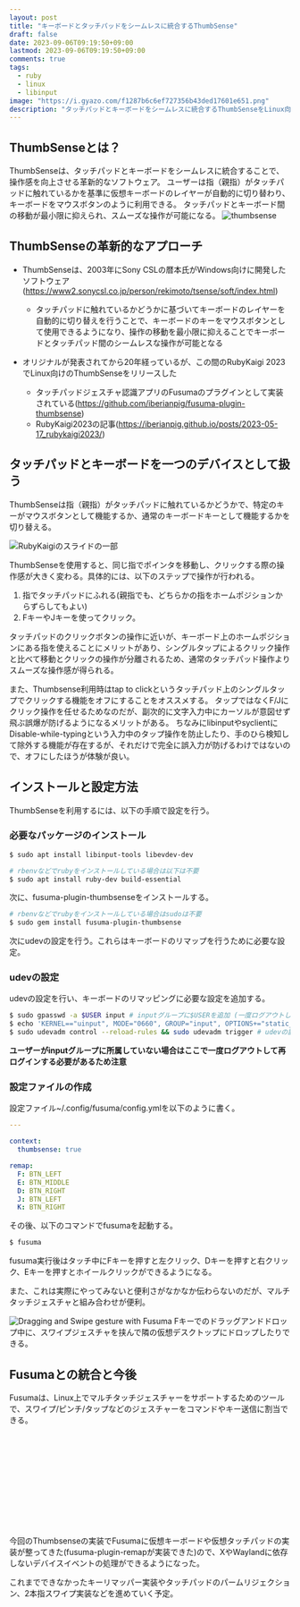 ```yaml
---
layout: post
title: "キーボードとタッチパッドをシームレスに統合するThumbSense"
draft: false
date: 2023-09-06T09:19:50+09:00
lastmod: 2023-09-06T09:19:50+09:00
comments: true
tags:
  - ruby
  - linux
  - libinput
image: "https://i.gyazo.com/f1287b6c6ef727356b43ded17601e651.png"
description: "タッチパッドとキーボードをシームレスに統合するThumbSenseをLinux向けに実装した"
---
```


## ThumbSenseとは？

ThumbSenseは、タッチパッドとキーボードをシームレスに統合することで、操作感を向上させる革新的なソフトウェア。
ユーザーは指（親指）がタッチパッドに触れているかを基準に仮想キーボードのレイヤーが自動的に切り替わり、キーボードをマウスボタンのように利用できる。
タッチパッドとキーボード間の移動が最小限に抑えられ、スムーズな操作が可能になる。
![thumbsense](https://i.gyazo.com/cf929775aec1e3aefaabb3a6dd15a3ff.gif)


## ThumbSenseの革新的なアプローチ


- ThumbSenseは、2003年にSony CSLの暦本氏がWindows向けに開発したソフトウェア(https://www2.sonycsl.co.jp/person/rekimoto/tsense/soft/index.html)
    - タッチパッドに触れているかどうかに基づいてキーボードのレイヤーを自動的に切り替えを行うことで、キーボードのキーをマウスボタンとして使用できるようになり、操作の移動を最小限に抑えることでキーボードとタッチパッド間のシームレスな操作が可能となる


- オリジナルが発表されてから20年経っているが、この間のRubyKaigi 2023でLinux向けのThumbSenseをリリースした
  - タッチパッドジェスチャ認識アプリのFusumaのプラグインとして実装されている(https://github.com/iberianpig/fusuma-plugin-thumbsense)
  - RubyKaigi2023の記事(https://iberianpig.github.io/posts/2023-05-17_rubykaigi2023/)   


## タッチパッドとキーボードを一つのデバイスとして扱う

ThumbSenseは指（親指）がタッチパッドに触れているかどうかで、特定のキーがマウスボタンとして機能するか、通常のキーボードキーとして機能するかを切り替える。

 ![RubyKaigiのスライドの一部](https://i.gyazo.com/a40aab93a88e7233473352024a70bf8b.png)

ThumbSenseを使用すると、同じ指でポインタを移動し、クリックする際の操作感が大きく変わる。具体的には、以下のステップで操作が行われる。
1. 指でタッチパッドにふれる(親指でも、どちらかの指をホームポジションからずらしてもよい)
2. FキーやJキーを使ってクリック。

タッチパッドのクリックボタンの操作に近いが、キーボード上のホームポジションにある指を使えることにメリットがあり、シングルタップによるクリック操作と比べて移動とクリックの操作が分離されるため、通常のタッチパッド操作よりスムーズな操作感が得られる。

また、Thumbsense利用時はtap to clickというタッチパッド上のシングルタップでクリックする機能をオフにすることをオススメする。
タップではなくF/Jにクリック操作を任せるためなのだが、副次的に文字入力中にカーソルが意図せず飛ぶ誤爆が防げるようになるメリットがある。
ちなみにlibinputやsyclientにDisable-while-typingという入力中のタップ操作を防止したり、手のひら検知して除外する機能が存在するが、それだけで完全に誤入力が防げるわけではないので、オフにしたほうが体験が良い。

## インストールと設定方法

ThumbSenseを利用するには、以下の手順で設定を行う。

### 必要なパッケージのインストール

```sh
$ sudo apt install libinput-tools libevdev-dev 

# rbenvなどでrubyをインストールしている場合は以下は不要
$ sudo apt install ruby-dev build-essential
```

次に、fusuma-plugin-thumbsenseをインストールする。

```sh
# rbenvなどでrubyをインストールしている場合はsudoは不要
$ sudo gem install fusuma-plugin-thumbsense
```

次にudevの設定を行う。これらはキーボードのリマップを行うために必要な設定。

### udevの設定

udevの設定を行い、キーボードのリマッピングに必要な設定を追加する。

```sh
$ sudo gpasswd -a $USER input # inputグループに$USERを追加 (一度ログアウトして再ログインする必要がある)
$ echo 'KERNEL=="uinput", MODE="0660", GROUP="input", OPTIONS+="static_node=uinput"' | sudo tee /etc/udev/rules.d/60-udev-fusuma-remap.rules 
$ sudo udevadm control --reload-rules && sudo udevadm trigger # udevの設定を反映
```

**ユーザーがinputグループに所属していない場合はここで一度ログアウトして再ログインする必要があるため注意**

### 設定ファイルの作成

設定ファイル~/.config/fusuma/config.ymlを以下のように書く。

```yaml
---

context:
  thumbsense: true

remap:
  F: BTN_LEFT
  E: BTN_MIDDLE
  D: BTN_RIGHT
  J: BTN_LEFT
  K: BTN_RIGHT
```

その後、以下のコマンドでfusumaを起動する。

```sh
$ fusuma
```

fusuma実行後はタッチ中にFキーを押すと左クリック、Dキーを押すと右クリック、Eキーを押すとホイールクリックができるようになる。

また、これは実際にやってみないと便利さがなかなか伝わらないのだが、マルチタッチジェスチャと組み合わせが便利。

![Dragging and Swipe gesture with Fusuma](https://i.gyazo.com/b434e5c33712b210ea58650451c21caf.gif)
Fキーでのドラッグアンドドロップ中に、スワイプジェスチャを挟んで隣の仮想デスクトップにドロップしたりできる。

## Fusumaとの統合と今後

Fusumaは、Linux上でマルチタッチジェスチャーをサポートするためのツールで、スワイプ/ピンチ/タップなどのジェスチャーをコマンドやキー送信に割当できる。

<div class="iframely-embed"><div class="iframely-responsive" style="height: 168px; padding-bottom: 0;"><a href="https://github.com/iberianpig/fusuma" data-iframely-url="//cdn.iframe.ly/api/iframe?url=https%3A%2F%2Fgithub.com%2Fiberianpig%2Ffusuma&amp;key=f073c4f447189e73167146bd9d0f6195"></a></div></div><script async src="//cdn.iframe.ly/embed.js" charset="utf-8"></script>


今回のThumbsenseの実装でFusumaに仮想キーボードや仮想タッチパッドの実装が整ってきた(fusuma-plugin-remapが実装できた)ので、XやWaylandに依存しないデバイスイベントの処理ができるようになった。

これまでできなかったキーリマッパー実装やタッチパッドのパームリジェクション、2本指スワイプ実装などを進めていく予定。



